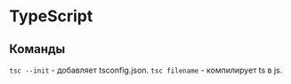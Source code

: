# TypeScript

## Команды
`tsc --init` - добавляет tsconfig.json.
`tsc filename` - компилирует ts в js.